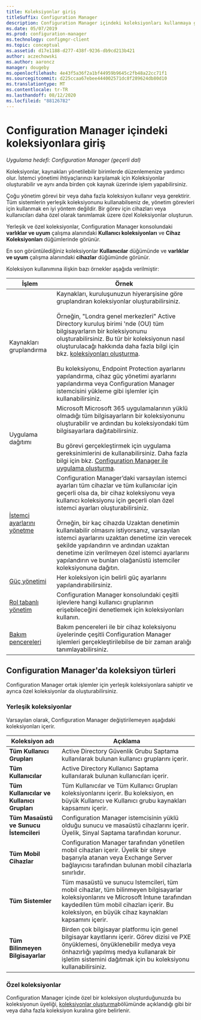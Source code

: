 ```yaml
---
title: Koleksiyonlar giriş
titleSuffix: Configuration Manager
description: Configuration Manager içindeki koleksiyonları kullanmaya giriş alın.
ms.date: 05/07/2019
ms.prod: configuration-manager
ms.technology: configmgr-client
ms.topic: conceptual
ms.assetid: d17e1188-d277-438f-9236-db9cd213b421
author: aczechowski
ms.author: aaroncz
manager: dougeby
ms.openlocfilehash: 4e43f5a36f2a1bf44959b9645c2fb48a22cc71f1
ms.sourcegitcommit: d225ccaa67ebee444002571dc8f289624db80d10
ms.translationtype: MT
ms.contentlocale: tr-TR
ms.lasthandoff: 08/12/2020
ms.locfileid: "88126782"
---
```

# <a name="introduction-to-collections-in-configuration-manager"></a>Configuration Manager içindeki koleksiyonlara giriş

*Uygulama hedefi: Configuration Manager (geçerli dal)*

Koleksiyonlar, kaynakları yönetilebilir birimlerde düzenlemenize yardımcı olur. İstemci yönetimi ihtiyaçlarınızı karşılamak için Koleksiyonlar oluşturabilir ve aynı anda birden çok kaynak üzerinde işlem yapabilirsiniz. 

Çoğu yönetim görevi bir veya daha fazla koleksiyon kullanır veya gerektirir. Tüm sistemlerin yerleşik koleksiyonunu kullanabilseniz de, yönetim görevleri için kullanmak en iyi yöntem değildir. Bir görev için cihazları veya kullanıcıları daha özel olarak tanımlamak üzere özel Koleksiyonlar oluşturun.  

 Yerleşik ve özel koleksiyonlar, Configuration Manager konsolundaki **varlıklar ve uyum** çalışma alanındaki **Kullanıcı koleksiyonları** ve **Cihaz Koleksiyonları** düğümlerinde görünür.  

 En son görüntülediğiniz koleksiyonlar **Kullanıcılar** düğümünde ve **varlıklar ve uyum** çalışma alanındaki **cihazlar** düğümünde görünür.  

Koleksiyon kullanımına ilişkin bazı örnekler aşağıda verilmiştir:  

|İşlem|Örnek|  
|---------|-------|  
|Kaynakları gruplandırma|Kaynakları, kuruluşunuzun hiyerarşisine göre gruplandıran koleksiyonlar oluşturabilirsiniz.<br /><br /> Örneğin, "Londra genel merkezleri" Active Directory kuruluş birimi 'nde (OU) tüm bilgisayarların bir koleksiyonunu oluşturabilirsiniz. Bu tür bir koleksiyonun nasıl oluşturulacağı hakkında daha fazla bilgi için bkz. [koleksiyonları oluşturma](../../../../core/clients/manage/collections/create-collections.md).<br /><br /> Bu koleksiyonu, Endpoint Protection ayarlarını yapılandırma, cihaz güç yönetimi ayarlarını yapılandırma veya Configuration Manager istemcisini yükleme gibi işlemler için kullanabilirsiniz.|  
|Uygulama dağıtımı|Microsoft Microsoft 365 uygulamalarının yüklü olmadığı tüm bilgisayarların bir koleksiyonunu oluşturabilir ve ardından bu koleksiyondaki tüm bilgisayarlara dağıtabilirsiniz.<br /><br /> Bu görevi gerçekleştirmek için uygulama gereksinimlerini de kullanabilirsiniz. Daha fazla bilgi için bkz. [Configuration Manager ile uygulama oluşturma](../../../../apps/deploy-use/create-applications.md).|  
|[İstemci ayarlarını yönetme](../../../../core/clients/deploy/about-client-settings.md)|Configuration Manager’daki varsayılan istemci ayarları tüm cihazlar ve tüm kullanıcılar için geçerli olsa da, bir cihaz koleksiyonu veya kullanıcı koleksiyonu için geçerli olan özel istemci ayarları oluşturabilirsiniz.<br /><br /> Örneğin, bir kaç cihazda Uzaktan denetimin kullanılabilir olmasını istiyorsanız, varsayılan istemci ayarlarını uzaktan denetime izin verecek şekilde yapılandırın ve ardından uzaktan denetime izin verilmeyen özel istemci ayarlarını yapılandırın ve bunları olağanüstü istemciler koleksiyonuna dağıtın. |  
|[Güç yönetimi](../power/introduction-to-power-management.md)|Her koleksiyon için belirli güç ayarlarını yapılandırabilirsiniz.|  
|[Rol tabanlı yönetim](../../../../core/servers/deploy/configure/configure-role-based-administration.md)|Configuration Manager konsolundaki çeşitli işlevlere hangi kullanıcı gruplarının erişebileceğini denetlemek için koleksiyonları kullanın.|  
|[Bakım pencereleri](../../../../core/clients/manage/collections/use-maintenance-windows.md)|Bakım pencereleri ile bir cihaz koleksiyonu üyelerinde çeşitli Configuration Manager işlemleri gerçekleştirilebilse de bir zaman aralığı tanımlayabilirsiniz. |  


## <a name="collection-types-in-configuration-manager"></a>Configuration Manager'da koleksiyon türleri  
 Configuration Manager ortak işlemler için yerleşik koleksiyonlara sahiptir ve ayrıca özel koleksiyonlar da oluşturabilirsiniz.   

### <a name="built-in-collections"></a>Yerleşik koleksiyonlar  
 Varsayılan olarak, Configuration Manager değiştirilemeyen aşağıdaki koleksiyonları içerir.  

|**Koleksiyon adı**|Açıklama|  
|-------------------------|-----------------|  
|**Tüm Kullanıcı Grupları**|Active Directory Güvenlik Grubu Saptama kullanılarak bulunan kullanıcı gruplarını içerir.|  
|**Tüm Kullanıcılar**|Active Directory Kullanıcı Saptama kullanılarak bulunan kullanıcıları içerir.|  
|**Tüm Kullanıcılar ve Kullanıcı Grupları**|Tüm Kullanıcılar ve Tüm Kullanıcı Grupları koleksiyonlarını içerir. Bu koleksiyon, en büyük Kullanıcı ve Kullanıcı grubu kaynakları kapsamını içerir.|  
|**Tüm Masaüstü ve Sunucu İstemcileri**|Configuration Manager istemcisinin yüklü olduğu sunucu ve masaüstü cihazlarını içerir. Üyelik, Sinyal Saptama tarafından korunur.|  
|**Tüm Mobil Cihazlar**|Configuration Manager tarafından yönetilen mobil cihazları içerir. Üyelik bir siteye başarıyla atanan veya Exchange Server bağlayıcısı tarafından bulunan mobil cihazlarla sınırlıdır.|  
|**Tüm Sistemler**|Tüm masaüstü ve sunucu Istemcileri, tüm mobil cihazlar, tüm bilinmeyen bilgisayarlar koleksiyonlarını ve Microsoft Intune tarafından kaydedilen tüm mobil cihazları içerir. Bu koleksiyon, en büyük cihaz kaynakları kapsamını içerir.|  
|**Tüm Bilinmeyen Bilgisayarlar**|Birden çok bilgisayar platformu için genel bilgisayar kayıtlarını içerir. Görev dizisi ve PXE önyüklemesi, önyüklenebilir medya veya önhazırlığı yapılmış medya kullanarak bir işletim sistemini dağıtmak için bu koleksiyonu kullanabilirsiniz.|  

### <a name="custom-collections"></a>Özel koleksiyonlar  
 Configuration Manager içinde özel bir koleksiyon oluşturduğunuzda bu koleksiyonun üyeliği, [koleksiyonlar oluşturma](../../../../core/clients/manage/collections/create-collections.md)bölümünde açıklandığı gibi bir veya daha fazla koleksiyon kuralına göre belirlenir. 


